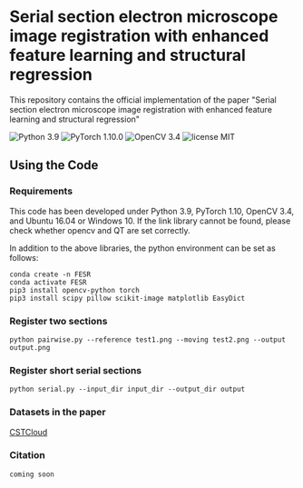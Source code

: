 # Serial section electron microscope image registration with enhanced feature learning and structural regression
This repository contains the official implementation of the paper
"Serial section electron microscope image registration with enhanced feature learning and structural regression"

![Python 3.9](https://img.shields.io/badge/python-3.9-green.svg?style=plastic) ![PyTorch 1.10.0](https://img.shields.io/badge/pytorch-1.10.0-green.svg?style=plastic) 
![OpenCV 3.4](https://img.shields.io/badge/opencv-3.4-green?style=plastic)
![license MIT](https://img.shields.io/github/license/TongXin-CASIA/EFSR?style=plastic)
## Using the Code
### Requirements
This code has been developed under Python 3.9, PyTorch 1.10, OpenCV 3.4, and Ubuntu 16.04 or Windows 10.
If the link library cannot be found, please check whether opencv and QT are set correctly.

In addition to the above libraries, the python environment can be set as follows:

```shell
conda create -n FESR
conda activate FESR
pip3 install opencv-python torch
pip3 install scipy pillow scikit-image matplotlib EasyDict
```


### Register two sections
```Register
python pairwise.py --reference test1.png --moving test2.png --output output.png
```

### Register short serial sections
```Register
python serial.py --input_dir input_dir --output_dir output
```

### Datasets in the paper

[CSTCloud](https://pan.cstcloud.cn/s/Ys31sNa6ROg)

### Citation
```
coming soon
````